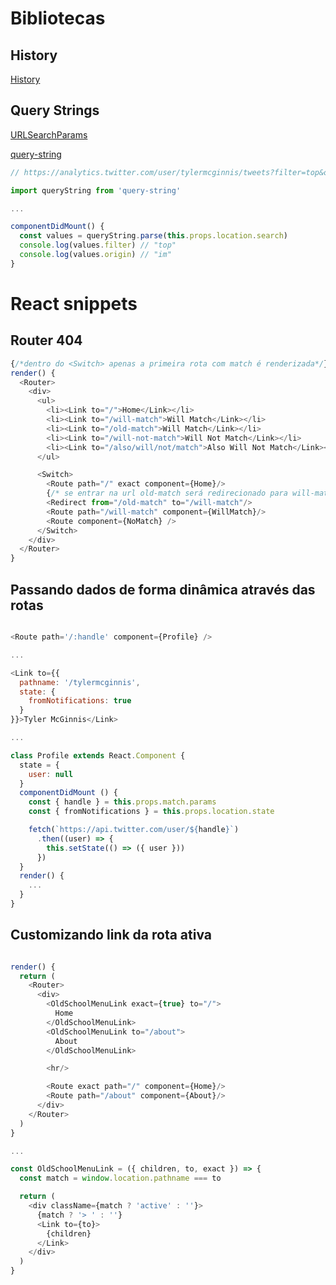 # Bibliotecas

## History

[History](https://github.com/ReactTraining/history/blob/master/docs/Navigation.md)

## Query Strings

[URLSearchParams](https://developer.mozilla.org/pt-BR/docs/Web/API/URLSearchParams)

[query-string](https://www.npmjs.com/package/query-string)

```Javascript
// https://analytics.twitter.com/user/tylermcginnis/tweets?filter=top&origin=im

import queryString from 'query-string'

...

componentDidMount() {
  const values = queryString.parse(this.props.location.search)
  console.log(values.filter) // "top"
  console.log(values.origin) // "im"
}

```

# React snippets

## Router 404

```javascript
{/*dentro do <Switch> apenas a primeira rota com match é renderizada*/}
render() {
  <Router>
    <div>
      <ul>
        <li><Link to="/">Home</Link></li>
        <li><Link to="/will-match">Will Match</Link></li>
        <li><Link to="/old-match">Will Match</Link></li>
        <li><Link to="/will-not-match">Will Not Match</Link></li>
        <li><Link to="/also/will/not/match">Also Will Not Match</Link></li>
      </ul>

      <Switch>
        <Route path="/" exact component={Home}/>
        {/* se entrar na url old-match será redirecionado para will-match. É preciso estar dentro do <Switch> prá que isso ocorra */}  
        <Redirect from="/old-match" to="/will-match"/>
        <Route path="/will-match" component={WillMatch}/>
        <Route component={NoMatch} />
      </Switch>
    </div>
  </Router>
}

```

## Passando dados de forma dinâmica através das rotas

```javascript

<Route path='/:handle' component={Profile} />

...

<Link to={{
  pathname: '/tylermcginnis',
  state: {
    fromNotifications: true
  }
}}>Tyler McGinnis</Link>

...

class Profile extends React.Component {
  state = {
    user: null
  }
  componentDidMount () {
    const { handle } = this.props.match.params
    const { fromNotifications } = this.props.location.state

    fetch(`https://api.twitter.com/user/${handle}`)
      .then((user) => {
        this.setState(() => ({ user }))
      })
  }
  render() {
    ...
  }
}

```

## Customizando link da rota ativa

```javascript

render() {
  return (
    <Router>
      <div>
        <OldSchoolMenuLink exact={true} to="/">
          Home
        </OldSchoolMenuLink>
        <OldSchoolMenuLink to="/about">
          About
        </OldSchoolMenuLink>

        <hr/>

        <Route exact path="/" component={Home}/>
        <Route path="/about" component={About}/>
      </div>
    </Router>
  )
}

...

const OldSchoolMenuLink = ({ children, to, exact }) => {
  const match = window.location.pathname === to

  return (
    <div className={match ? 'active' : ''}>
      {match ? '> ' : ''}
      <Link to={to}>
        {children}
      </Link>
    </div>
  )
}

```
